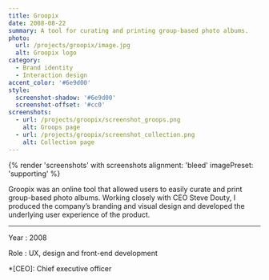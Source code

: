 ```yaml
---
title: Groopix
date: 2008-08-22
summary: A tool for curating and printing group-based photo albums.
photo:
  url: /projects/groopix/image.jpg
  alt: Groopix logo
category:
  - Brand identity
  - Interaction design
accent_color: '#6e9d00'
style:
  screenshot-shadow: '#6e9d00'
  screenshot-offset: '#cc0'
screenshots:
  - url: /projects/groopix/screenshot_groops.png
    alt: Groops page
  - url: /projects/groopix/screenshot_collection.png
    alt: Collection page
---
```

{% render 'screenshots' with screenshots
  alignment: 'bleed'
  imagePreset: 'supporting'
%}

Groopix was an online tool that allowed users to easily curate and print group-based photo albums. Working closely with CEO Steve Douty, I produced the company’s branding and visual design and developed the underlying user experience of the product.

---

Year
: 2008

Role
: UX, design and front-end development

*[CEO]: Chief executive officer
